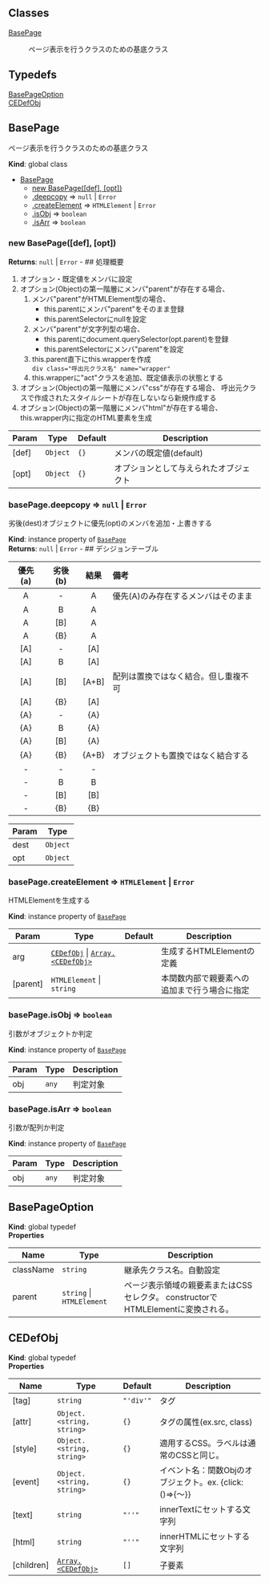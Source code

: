 ## Classes

<dl>
<dt><a href="#BasePage">BasePage</a></dt>
<dd><p>ページ表示を行うクラスのための基底クラス</p>
</dd>
</dl>

## Typedefs

<dl>
<dt><a href="#BasePageOption">BasePageOption</a></dt>
<dd></dd>
<dt><a href="#CEDefObj">CEDefObj</a></dt>
<dd></dd>
</dl>

<a name="BasePage"></a>

## BasePage
ページ表示を行うクラスのための基底クラス

**Kind**: global class  

* [BasePage](#BasePage)
    * [new BasePage([def], [opt])](#new_BasePage_new)
    * [.deepcopy](#BasePage+deepcopy) ⇒ <code>null</code> \| <code>Error</code>
    * [.createElement](#BasePage+createElement) ⇒ <code>HTMLElement</code> \| <code>Error</code>
    * [.isObj](#BasePage+isObj) ⇒ <code>boolean</code>
    * [.isArr](#BasePage+isArr) ⇒ <code>boolean</code>

<a name="new_BasePage_new"></a>

### new BasePage([def], [opt])
**Returns**: <code>null</code> \| <code>Error</code> - ## 処理概要

1. オプション・既定値をメンバに設定
1. オプション(Object)の第一階層にメンバ"parent"が存在する場合、
   1. メンバ"parent"がHTMLElement型の場合、
      - this.parentにメンバ"parent"をそのまま登録
      - this.parentSelectorにnullを設定
   1. メンバ"parent"が文字列型の場合、
      - this.parentにdocument.querySelector(opt.parent)を登録
      - this.parentSelectorにメンバ"parent"を設定
   1. this.parent直下にthis.wrapperを作成<br>
      `div class="呼出元クラス名" name="wrapper"`
   1. this.wrapperに"act"クラスを追加、既定値表示の状態とする
1. オプション(Object)の第一階層にメンバ"css"が存在する場合、
   呼出元クラスで作成されたスタイルシートが存在しないなら新規作成する
1. オプション(Object)の第一階層にメンバ"html"が存在する場合、
   this.wrapper内に指定のHTML要素を生成  

| Param | Type | Default | Description |
| --- | --- | --- | --- |
| [def] | <code>Object</code> | <code>{}</code> | メンバの既定値(default) |
| [opt] | <code>Object</code> | <code>{}</code> | オプションとして与えられたオブジェクト |

<a name="BasePage+deepcopy"></a>

### basePage.deepcopy ⇒ <code>null</code> \| <code>Error</code>
劣後(dest)オブジェクトに優先(opt)のメンバを追加・上書きする

**Kind**: instance property of [<code>BasePage</code>](#BasePage)  
**Returns**: <code>null</code> \| <code>Error</code> - ## デシジョンテーブル

| 優先(a) | 劣後(b) | 結果 | 備考 |
| :--: | :--: | :--: | :-- |
|  A  |  -  |  A  | 優先(A)のみ存在するメンバはそのまま |
|  A  |  B  |  A  | |
|  A  | [B] |  A  | |
|  A  | {B} |  A  | |
| [A] |  -  | [A] | |
| [A] |  B  | [A] | |
| [A] | [B] | [A+B] | 配列は置換ではなく結合。但し重複不可 |
| [A] | {B} | [A] | |
| {A} |  -  | {A} | |
| {A} |  B  | {A} | |
| {A} | [B] | {A} | |
| {A} | {B} | {A+B} | オブジェクトも置換ではなく結合する |
|  -  |  -  |  -  | |
|  -  |  B  |  B  | |
|  -  | [B] | [B] | |
|  -  | {B} | {B} | |  

| Param | Type |
| --- | --- |
| dest | <code>Object</code> | 
| opt | <code>Object</code> | 

<a name="BasePage+createElement"></a>

### basePage.createElement ⇒ <code>HTMLElement</code> \| <code>Error</code>
HTMLElementを生成する

**Kind**: instance property of [<code>BasePage</code>](#BasePage)  

| Param | Type | Default | Description |
| --- | --- | --- | --- |
| arg | [<code>CEDefObj</code>](#CEDefObj) \| [<code>Array.&lt;CEDefObj&gt;</code>](#CEDefObj) |  | 生成するHTMLElementの定義 |
| [parent] | <code>HTMLElement</code> \| <code>string</code> | <code></code> | 本関数内部で親要素への追加まで行う場合に指定 |

<a name="BasePage+isObj"></a>

### basePage.isObj ⇒ <code>boolean</code>
引数がオブジェクトか判定

**Kind**: instance property of [<code>BasePage</code>](#BasePage)  

| Param | Type | Description |
| --- | --- | --- |
| obj | <code>any</code> | 判定対象 |

<a name="BasePage+isArr"></a>

### basePage.isArr ⇒ <code>boolean</code>
引数が配列か判定

**Kind**: instance property of [<code>BasePage</code>](#BasePage)  

| Param | Type | Description |
| --- | --- | --- |
| obj | <code>any</code> | 判定対象 |

<a name="BasePageOption"></a>

## BasePageOption
**Kind**: global typedef  
**Properties**

| Name | Type | Description |
| --- | --- | --- |
| className | <code>string</code> | 継承先クラス名。自動設定 |
| parent | <code>string</code> \| <code>HTMLElement</code> | ページ表示領域の親要素またはCSSセレクタ。  constructorでHTMLElementに変換される。 |

<a name="CEDefObj"></a>

## CEDefObj
**Kind**: global typedef  
**Properties**

| Name | Type | Default | Description |
| --- | --- | --- | --- |
| [tag] | <code>string</code> | <code>&quot;&#x27;div&#x27;&quot;</code> | タグ |
| [attr] | <code>Object.&lt;string, string&gt;</code> | <code>{}</code> | タグの属性(ex.src, class) |
| [style] | <code>Object.&lt;string, string&gt;</code> | <code>{}</code> | 適用するCSS。ラベルは通常のCSSと同じ。 |
| [event] | <code>Object.&lt;string, string&gt;</code> | <code>{}</code> | イベント名：関数Objのオブジェクト。ex. {click:()=>{〜}} |
| [text] | <code>string</code> | <code>&quot;&#x27;&#x27;&quot;</code> | innerTextにセットする文字列 |
| [html] | <code>string</code> | <code>&quot;&#x27;&#x27;&quot;</code> | innerHTMLにセットする文字列 |
| [children] | [<code>Array.&lt;CEDefObj&gt;</code>](#CEDefObj) | <code>[]</code> | 子要素 |

